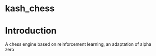 # kash_chess

# Introduction

A chess engine based on reinforcement learning, an adaptation of alpha zero
